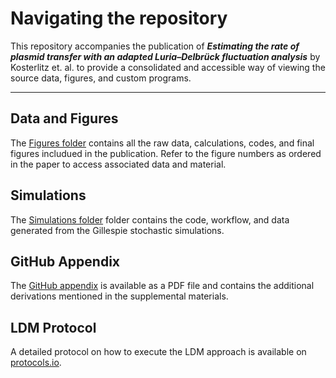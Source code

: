 # Navigating the repository

This repository accompanies the publication of **_Estimating the rate of plasmid transfer with an adapted Luria–Delbrück fluctuation analysis_** by Kosterlitz et. al. to provide a consolidated and accessible way of viewing the source data, figures, and custom programs. 
_________________________________________
## **Data and Figures** 
The [Figures folder](https://github.com/livkosterlitz/LDM/tree/main/Figures) contains all the raw data, calculations, codes, and final figures includued in the publication. Refer to the figure numbers as ordered in the paper to access associated data and material.

## **Simulations**
The [Simulations folder](https://github.com/livkosterlitz/LDM/tree/main/Simulations) folder contains the code, workflow, and data generated from the Gillespie stochastic simulations.

## **GitHub Appendix**
The [GitHub appendix](https://github.com/livkosterlitz/LDM/tree/main/Github_Appendix) is available as a PDF file and contains the additional derivations mentioned in the supplemental materials. 

## **LDM Protocol**  
A detailed protocol on how to execute the LDM approach is available on [protocols.io]().



